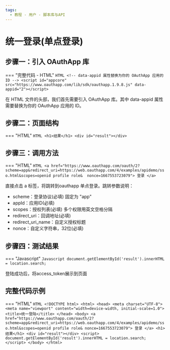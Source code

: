 ```yaml
---
tags:
  - 教程 - 用户 - 脚本库与API
---
```



# 统一登录(单点登录)


## 步骤一：引入 OAuthApp 库
=== "完整代码 - HTML"
    ```HTML
    <!-- data-appid 属性替换为你的 OAuthApp 应用的 ID -->
    <script id="appcore" src="https://www.oauthapp.com/lib/sdk/oauthapp.1.9.8.js" data-appid="2"></script>
    ```

在 HTML 文件的头部，我们首先需要引入 OAuthApp 库。其中 data-appid 属性需要替换为你的 OAuthApp 应用的 ID。


## 步骤二：页面结构
=== "HTML"
    ```HTML
    <h1>结果</h1>
    <div id="result"></div>
    ```


## 步骤三：调用方法

=== "HTML"
    ```HTML
    <a href="https://www.oauthapp.com/oauth/2?scheme=app&redirect_uri=https://web.oauthapp.com/4/examples/apidemo/sso.html&scopes=openid profile role&  nonce=1667553723079">
        登录
    </a>
    ```

直接点击 a 标签，将跳转到oauthapp 单点登录。跳转参数说明：

 - scheme：登录协议(必填)	固定为 "app"
 - appId：应用ID(必填)	
 - scopes：授权列表(必填)	多个权限用英文空格分隔
 - redirect_uri：回调地址(必填)	
 - redirect_uri_name：自定义授权标题	
 - nonce：自定义字符串，32位(必填)	


## 步骤四：测试结果

=== "Javascript"
    ```Javascript
    document.getElementById('result').innerHTML = location.search;
    ```

登陆成功后，将access_token展示到页面



## 完整代码示例

=== "HTML"
    ```HTML
    <!DOCTYPE html>
    <html>
    <head>
        <meta charset="UTF-8">
        <meta name="viewport" content="width=device-width, initial-scale=1.0">
        <title>统一登陆</title>
    </head>
    <body>
        <a
            href="https://www.oauthapp.com/oauth/2?scheme=app&redirect_uri=https://web.oauthapp.com/4/examples/apidemo/sso.html&scopes=openid profile role& nonce=1667553723079">
            登录
        </a>
        <h1>结果</h1>
        <div id="result"></div>
        <script>
            document.getElementById('result').innerHTML = location.search;
        </script>
    </body>
    </html>
    ```
